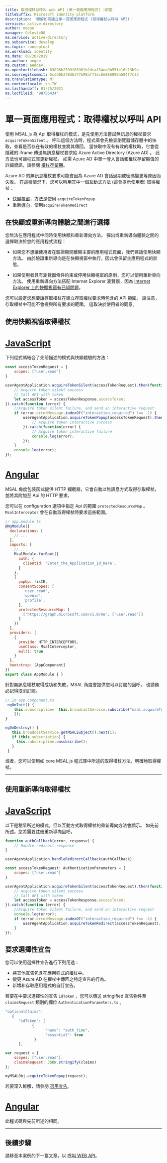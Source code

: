 ```yaml
---
title: 取得權杖以呼叫 web API (單一頁面應用程式) |蔚藍
titleSuffix: Microsoft identity platform
description: '瞭解如何建立單一頁面應用程式 (取得權杖以呼叫 API) '
services: active-directory
author: negoe
manager: CelesteDG
ms.service: active-directory
ms.subservice: develop
ms.topic: conceptual
ms.workload: identity
ms.date: 08/20/2019
ms.author: negoe
ms.custom: aaddev
ms.openlocfilehash: 83896b2599f03961b2dcaf34ea9b55fe16c13b9e
ms.sourcegitcommit: 5cdd0b378d6377b98af71ec8e886098a504f7c33
ms.translationtype: MT
ms.contentlocale: zh-TW
ms.lasthandoff: 01/25/2021
ms.locfileid: "98756434"
---
```

# <a name="single-page-application-acquire-a-token-to-call-an-api"></a>單一頁面應用程式：取得權杖以呼叫 API

使用 MSAL.js 為 Api 取得權杖的模式，是先使用方法嘗試無訊息的權杖要求 `acquireTokenSilent` 。 呼叫這個方法時，程式庫會先檢查瀏覽器儲存體中的快取，查看是否存在有效的權杖並將其傳回。 當快取中沒有有效的權杖時，它會從隱藏的 iframe 傳送無訊息權杖要求給 Azure Active Directory (Azure AD) 。 此方法也可讓程式庫更新權杖。 如需 Azure AD 中單一登入會話和權杖存留期值的詳細資訊，請參閱 [權杖存留期](active-directory-configurable-token-lifetimes.md)。

Azure AD 的無訊息權杖要求可能會因為 Azure AD 會話過期或密碼變更等原因而失敗。 在這種情況下，您可以叫用其中一個互動式方法 (這會提示使用者) 取得權杖：

* [快顯視窗](#acquire-a-token-with-a-pop-up-window)，方法是使用 `acquireTokenPopup`
* 重新[導向](#acquire-a-token-with-a-redirect)，使用`acquireTokenRedirect`

## <a name="choose-between-a-pop-up-or-redirect-experience"></a>在快顯或重新導向體驗之間進行選擇

 您無法在應用程式中同時使用快顯和重新導向方法。 彈出或重新導向體驗之間的選擇取決於您的應用程式流程：

* 如果您不想讓使用者在驗證期間離開主要的應用程式頁面，我們建議使用快顯方法。 由於驗證重新導向是在快顯視窗中執行，因此會保留主應用程式的狀態。

* 如果使用者具有瀏覽器條件約束或停用快顯視窗的原則，您可以使用重新導向方法。 使用重新導向方法搭配 Internet Explorer 瀏覽器，因為 [Internet Explorer 上的快顯視窗有已知問題](https://github.com/AzureAD/microsoft-authentication-library-for-js/wiki/Known-issues-on-IE-and-Edge-Browser)。

您可以設定您想要讓存取權杖在建立存取權杖要求時包含的 API 範圍。 請注意，存取權杖中可能不會授與所有要求的範圍。 這取決於使用者的同意。

## <a name="acquire-a-token-with-a-pop-up-window"></a>使用快顯視窗取得權杖

# <a name="javascript"></a>[JavaScript](#tab/javascript)

下列程式碼結合了先前描述的模式與快顯體驗的方法：

```javascript
const accessTokenRequest = {
    scopes: ["user.read"]
}

userAgentApplication.acquireTokenSilent(accessTokenRequest).then(function(accessTokenResponse) {
    // Acquire token silent success
    // Call API with token
    let accessToken = accessTokenResponse.accessToken;
}).catch(function (error) {
    //Acquire token silent failure, and send an interactive request
    if (error.errorMessage.indexOf("interaction_required") !== -1) {
        userAgentApplication.acquireTokenPopup(accessTokenRequest).then(function(accessTokenResponse) {
            // Acquire token interactive success
        }).catch(function(error) {
            // Acquire token interactive failure
            console.log(error);
        });
    }
    console.log(error);
});
```

# <a name="angular"></a>[Angular](#tab/angular)

MSAL 角度包裝函式提供 HTTP 攔截器，它會自動以無訊息方式取得存取權杖，並將其附加至 Api 的 HTTP 要求。

您可以在 configuration 選項中指定 Api 的範圍 `protectedResourceMap` 。 `MsalInterceptor` 會在自動取得權杖時要求這些範圍。

```javascript
// app.module.ts
@NgModule({
  declarations: [
    // ...
  ],
  imports: [
    // ...
    MsalModule.forRoot({
      auth: {
        clientId: 'Enter_the_Application_Id_Here',
      }
    },
    {
      popUp: !isIE,
      consentScopes: [
        'user.read',
        'openid',
        'profile',
      ],
      protectedResourceMap: [
        ['https://graph.microsoft.com/v1.0/me', ['user.read']]
      ]
    })
  ],
  providers: [
    {
      provide: HTTP_INTERCEPTORS,
      useClass: MsalInterceptor,
      multi: true
    }
  ],
  bootstrap: [AppComponent]
})
export class AppModule { }
```

針對無訊息權杖取得成功和失敗，MSAL 角度會提供您可以訂閱的回呼。 也請務必記得取消訂閱。

```javascript
// In app.component.ts
 ngOnInit() {
    this.subscription=  this.broadcastService.subscribe("msal:acquireTokenFailure", (payload) => {
    });
}

ngOnDestroy() {
   this.broadcastService.getMSALSubject().next(1);
   if (this.subscription) {
     this.subscription.unsubscribe();
   }
 }
```

或者，您可以使用如 core MSAL.js 程式庫中所述的取得權杖方法，明確地取得權杖。

---

## <a name="acquire-a-token-with-a-redirect"></a>使用重新導向取得權杖

# <a name="javascript"></a>[JavaScript](#tab/javascript)

以下是稍早所述的模式，但以互動方式取得權杖的重新導向方法會顯示。 如先前所述，您將需要註冊重新導向回呼。

```javascript
function authCallback(error, response) {
    // Handle redirect response
}

userAgentApplication.handleRedirectCallback(authCallback);

const accessTokenRequest: AuthenticationParameters = {
    scopes: ["user.read"]
}

userAgentApplication.acquireTokenSilent(accessTokenRequest).then(function(accessTokenResponse) {
    // Acquire token silent success
    // Call API with token
    let accessToken = accessTokenResponse.accessToken;
}).catch(function (error) {
    //Acquire token silent failure, and send an interactive request
    console.log(error);
    if (error.errorMessage.indexOf("interaction_required") !== -1) {
        userAgentApplication.acquireTokenRedirect(accessTokenRequest);
    }
});
```

## <a name="request-optional-claims"></a>要求選擇性宣告

您可以使用選擇性宣告進行下列用途：

- 將其他宣告包含在應用程式的權杖中。
- 變更 Azure AD 在權杖中傳回之特定宣告的行為。
- 新增和存取應用程式的自訂宣告。

若要在中要求選擇性的宣告 `IdToken` ，您可以傳送 stringified 宣告物件至 `claimsRequest` 類別的欄位 `AuthenticationParameters.ts` 。

```javascript
"optionalClaims":
   {
      "idToken": [
            {
                  "name": "auth_time",
                  "essential": true
             }
      ],

var request = {
    scopes: ["user.read"],
    claimsRequest: JSON.stringify(claims)
};

myMSALObj.acquireTokenPopup(request);
```

若要深入瞭解，請參閱 [選用宣告](active-directory-optional-claims.md)。

# <a name="angular"></a>[Angular](#tab/angular)

此程式碼與先前所述的相同。

---

## <a name="next-steps"></a>後續步驟

請移至本案例的下一篇文章，以 [呼叫 WEB API](scenario-spa-call-api.md)。